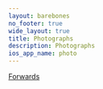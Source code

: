 ```yaml
---
layout: barebones
no_footer: true
wide_layout: true
title: Photographs
description: Photographs
ios_app_name: photo
---
```

<script type="text/javascript" charset="utf-8">
<!---
document.location.href = 'https://www.flickr.com/photos/129854629@N05/';
-->
document.location.href = 'https://plus.google.com/u/0/113209873730276612077/photos';
</script>
<!--
<a href="https://www.flickr.com/photos/129854629@N05/">Forwards</a>
-->
<a href="https://plus.google.com/u/0/113209873730276612077/photos">Forwards</a>

